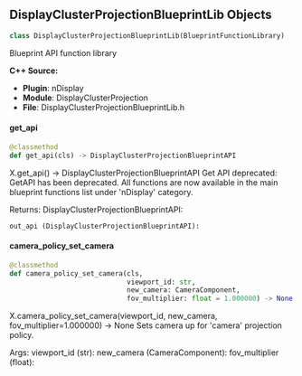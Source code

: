 ## DisplayClusterProjectionBlueprintLib Objects

```python
class DisplayClusterProjectionBlueprintLib(BlueprintFunctionLibrary)
```

Blueprint API function library

**C++ Source:**

- **Plugin**: nDisplay
- **Module**: DisplayClusterProjection
- **File**: DisplayClusterProjectionBlueprintLib.h

<a id="unreal.DisplayClusterProjectionBlueprintLib.get_api"></a>

#### get_api

```python
@classmethod
def get_api(cls) -> DisplayClusterProjectionBlueprintAPI
```

X.get_api() -> DisplayClusterProjectionBlueprintAPI
Get API
deprecated: GetAPI has been deprecated. All functions are now available in the main blueprint functions list under 'nDisplay' category.

Returns:
    DisplayClusterProjectionBlueprintAPI: 

    out_api (DisplayClusterProjectionBlueprintAPI):

<a id="unreal.DisplayClusterProjectionBlueprintLib.camera_policy_set_camera"></a>

#### camera_policy_set_camera

```python
@classmethod
def camera_policy_set_camera(cls,
                             viewport_id: str,
                             new_camera: CameraComponent,
                             fov_multiplier: float = 1.000000) -> None
```

X.camera_policy_set_camera(viewport_id, new_camera, fov_multiplier=1.000000) -> None
Sets camera up for 'camera' projection policy.

Args:
    viewport_id (str): 
    new_camera (CameraComponent): 
    fov_multiplier (float):

<a id="unreal.DisplayClusterProjectionBlueprintAPI"></a>
